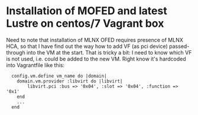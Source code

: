 # Installation of MOFED and latest Lustre on centos/7 Vagrant box

Need to note that installation of MLNX OFED requires presence of MLNX HCA,
so that I have find out the way how to add  VF (as pci device) 
passed-through into the VM at the start.
That is tricky a bit: I need to know which VF is not used, i.e. could
be added to the new VM. Right know it's hardcoded into Vagrantfile like this:

      config.vm.define vm_name do |domain|
        domain.vm.provider :libvirt do |libvirt|
            libvirt.pci :bus => '0x04', :slot => '0x04', :function => '0x1'
        end
        ...
      end


